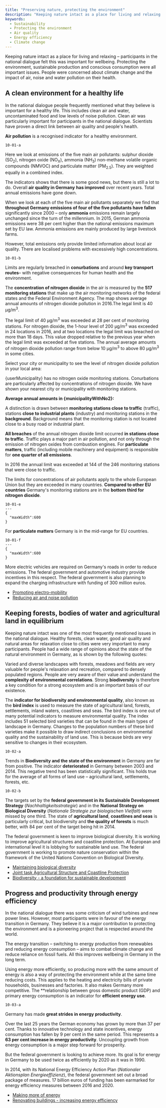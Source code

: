```yaml
---
title: "Preserving nature, protecting the environment"
description: "Keeping nature intact as a place for living and relaxing and hence a basis for wellbeing. Sustainable development for the sake of the environment"
keywords:
  - Sustainability
  - Protecting the environment
  - Air quality
  - Energy efficiency
  - Climate change
---
```




<!-- Prologue start -->

Keeping nature intact as a place for living and relaxing – participants in the national dialogue felt this was important for wellbeing. Protecting the environment, sustainable production and conscious consumption were all important issues. People were concerned about climate change and the impact of air, noise and water pollution on their health.

<!-- Prologue end -->

<!-- Quote text='Sustainable use of resources and sustainable management are the alpha and omega of long-term wellbeing.' source='from an online response submitted on 11 July 2015' -->

## A clean environment for a healthy life

In the national dialogue people frequently mentioned what they believe is important for a healthy life. This includes clean air and water, uncontaminated food and low levels of noise pollution. Clean air was particularly important for participants in the national dialogue. Scientists have proven a direct link between air quality and people's health.

<!-- Quote text='We need our environment to be intact and healthy food – which is growing increasingly difficult.' source='from the national dialogue event at VHS Gifhorn on 29 September 2015' -->

**Air pollution** is a recognised indicator for a healthy environment.

<!-- ColumnContainer start -->

<!-- ColumnLeft start -->

```chart
10-01-a
```

<!-- ColumnLeft end -->

<!-- ColumnRight start -->

Here we look at emissions of the five main air pollutants: sulphur dioxide (SO<sub>2</sub>), nitrogen oxide (NO<sub>X</sub>), ammonia (NH<sub>3</sub>) non-methane volatile organic compounds (NMVOC) and particulate matter (PM<sub>2.5</sub>). They are weighted equally in a combined index.

The indicators shows that there is some good news, but there is still a lot to do. Overall **air quality in Germany** **has improved** over recent years. Total annual emissions have gone down.

<!-- ColumnRight end -->

<!-- ColumnContainer end -->

When we look at each of the five main air pollutants separately we find that **throughout Germany emissions of four of the five pollutants have fallen** significantly since 2000 – only **ammonia** emissions remain largely unchanged since the turn of the millennium. In 2015, German ammonia emissions were 38 per cent higher than the national emissions maximum set by EU law. Ammonia emissions are mainly produced by large livestock farms.

However, total emissions only provide limited information about local air quality. There are localised problems with excessively high concentrations.


```chart
10-01-b
```



<!--MapDotsScrollContainer start data=10/01/no2-points.csv geotiff='10-01-no2' numberFormat='d' -->

<!--ScrollBlock start stage=map-->

Limits are regularly breached in **conurbations** and around **key transport routes**– with negative consequences for human health and the environment. 

The **concentration of nitrogen dioxide** in the air is measured by the **517 monitoring stations** that make up the air monitoring networks of the federal states and the Federal Environment Agency. The map shows average annual amounts of nitrogen dioxide pollution in 2016.The legal limit is 40 µg/m<sup>3</sup>.


<!--ScrollBlock end-->

<!--ScrollBlock start stage=dots skipMobileVisualization-->

The legal limit of 40 µg/m<sup>3</sup> was exceeded at 28 per cent of monitoring stations. For nitrogen dioxide, the 1-hour level of 200 µg/m<sup>3</sup> was exceeded in 24 locations in 2016, and at two locations the legal limit was breached on more than 18 days. This value dropped relative to the previous year when the legal limit was exceeded at five stations. The annual average amounts of nitrogen dioxide pollution range from below 10 µg/m<sup>3</sup> to above 80 µg/m<sup>3</sup> in some cities. 

<!--ScrollBlock end-->

<!--ScrollBlock start stage=dots-->

Select your city or municipality to see the level of nitrogen dioxide pollution in your local area:

<!--LocationSelect-->

<!--No2Stats start-->

<!--NoStations start-->

{userMunicipality} has no nitrogen oxide monitoring stations. Conurbations are particularly affected by concentrations of nitrogen dioxide. We have shown your nearest city or municipality with monitoring stations.

<!--NoStations end-->

**Average annual amounts in {municipalityWithNo2}:**

<!--PersonalizedStationList-->

<!--No2Stats end-->

<!--ScrollBlock end-->

<!--ScrollBlock start stage=groups skipMobileVisualization-->

A distinction is drawn between **monitoring stations close to traffic** (traffic), stations **close to industrial plants** (industry) and monitoring stations in the **background**. Background means that the monitoring station is not located close to a busy road or industrial plant.

**All breaches** of the annual nitrogen dioxide limit occurred **in stations close to traffic**. Traffic plays a major part in air pollution, and not only through the emission of nitrogen oxides from combustion engines. For **particulate matters**, traffic (including mobile machinery and equipment) is responsible for **one quarter of all emissions**.

<!--ScrollBlock end-->

<!--ScrollBlock start stage=groups-->

In 2016 the annual limit was exceeded at 144 of the 246 monitoring stations that were close to traffic.    

<!--ScrollBlock end-->

<!--MapDotsScrollContainer end-->

The limits for concentrations of air pollutants apply to the whole European Union but they are exceeded in many countries. **Compared to other EU countries** Germany's monitoring stations are in the **bottom third for nitrogen dioxide**.

```chart
10-01-e
---
{
  "maxWidth":600
}  
```

For **particulate matters** Germany is in the mid-range for EU countries. 

```chart
10-01-f
---
{
  "maxWidth":600
}  
```

<!-- GovernmentMeasures start -->

More electric vehicles are required on Germany's roads in order to reduce emissions. The federal government and automotive industry provide incentives in this respect. The federal government is also planning to expand the charging infrastructure with funding of 300 million euros.

- [Promoting electro-mobility](http://www.bmvi.de/EN/Topics/Mobility/Electric-Mobility/electric-mobility.html)
- [Reducing air and noise pollution](http://www.bmub.bund.de/en/topics/air-mobility-noise/)

<!-- GovernmentMeasures end -->


## Keeping forests, bodies of water and agricultural land in equilibrium

Keeping nature intact was one of the most frequently mentioned issues in the national dialogue. Healthy forests, clean water, good air quality and natural areas for relaxation close to cities were very important to many participants. People had a wide range of opinions about the state of the natural environment in Germany, as is shown by the following quotes: 

<!-- Quote text='No one is interested in environmental protection. Everywhere, our beautiful natural landscapes are facing increasing neglect.' source='from an online response submitted on 10 June 2015' -->

<!-- Quote text='We have beautiful landscapes and cities [...], a temperate climate and a reasonably clean environment.' source='from an online response submitted on 7 July 2015' -->

Varied and diverse landscapes with forests, meadows and fields are very valuable for people's relaxation and recreation, compared to densely populated regions. People are very aware of their value and understand the **complexity of environmental correlations**. Strong **biodiversity** is therefore a key condition for a strong ecosystem and is an important basis of our existence.

The **indicator for biodiversity and environmental quality**, also known as the **bird index** is used to measure the state of agricultural land, forests, settlements, inland waters, coastlines and seas. The bird index is one out of many potential indicators to measure environmental quality. The index includes 51 selected bird varieties that can be found in the main types of landscape in Germany. Changes to the population numbers of these bird varieties make it possible to draw indirect conclusions on environmental quality and the sustainability of land use. This is because birds are very sensitive to changes in their ecosystem.

```chart
10-02-a
```

Trends in **Biodiversity and the state of the environment** in Germany are far from positive. The indicator **deteriorated** in Germany between 2003 and 2014. This negative trend has been statistically significant. This holds true for the average of all forms of land use – agricultural land, settlements, forests, etc.


```chart
10-02-b
```

The targets set by the **federal government in its Sustainable Development Strategy** (*Nachhaltigkeitsstrategie*) and in the **National Strategy on Biological Diversity** (*Nationale Strategie zur biologischen Vielfalt*) were missed by one third. The state of **agricultural land**, **coastlines and seas** is particularly critical, but biodiversity and **the quality of forests** is much better, with 84 per cent of the target being hit in 2014.


<!-- GovernmentMeasures start -->

The federal government is keen to improve biological diversity. It is working to improve agricultural structures and coastline protection. At European and international level it is lobbying for sustainable land use. The federal government is working to promote nature conservation within the framework of the United Nations Convention on Biological Diversity. 

- [Maintaining biological diversity](http://www.bmub.bund.de/en/topics/nature-biological-diversity-species-protection/)
- [Joint task Agricultural Structure and Coastline Protection](http://www.bmel.de/EN/Agriculture/Support-AgriculturalSocialPolicy/Support-AgriculturalSocialPolicy_node.html)
- [Biodiversity - a foundation for sustainable development](http://www.bmz.de/en/issues/biodiversitaet/index.html?follow=adword)

<!-- GovernmentMeasures end -->


## Progress and productivity through energy efficiency

In the national dialogue there was some criticism of wind turbines and new power lines. However, most participants were in favour of the energy transition in Germany. They believe it is a major contribution to protecting the environment and is a pioneering project that is respected around the world.

<!-- Quote text='Germany should set an example in terms of a clean environment.' source='from an online response submitted on 13 August 2015' -->

The energy transition – switching to energy production from renewables and reducing energy consumption – aims to combat climate change and reduce reliance on fossil fuels. All this improves wellbeing in Germany in the long term.

Using energy more efficiently, so producing more with the same amount of energy is also a way of protecting the environment while at the same time reducing costs. This applies to the heating and electricity bills of private households, businesses and factories. It also makes Germany more competitive. The **relationship between gross domestic product (GDP) and primary energy consumption is an indicator for **efficient energy use**.


<!-- ColumnContainer start -->

<!-- ColumnLeft start -->

```chart
10-03-a
```

<!-- ColumnLeft end -->

<!-- ColumnRight start -->

Germany has made **great strides in energy productivity**.

Over the last 25 years the German economy has grown by more than 37 per cent. Thanks to innovative technology and state incentives, energy consumption has fallen by 9 per cent in the same period. This represents a **63 per cent increase in energy productivity**. Uncoupling growth from energy consumption is a major step forward for prosperity. 

But the federal government is looking to achieve more. Its goal is for energy in Germany to be used twice as efficiently by 2020 as it was in 1990.

<!-- ColumnRight end -->

<!-- ColumnContainer end -->


<!-- GovernmentMeasures start -->

In 2014, with its National Energy Efficiency Action Plan (*Nationaler Aktionsplan Energieeffizienz*), the federal government set out a broad package of measures. 17 billion euros of funding has been earmarked for energy efficiency measures between 2016 and 2020.

- [Making more of energy](http://www.bmwi.de/Redaktion/EN/Dossier/energy-efficiency.html)
- [Renovating buildings - increasing energy efficiency](https://www.kfw.de/inlandsfoerderung/%C3%96ffentliche-Einrichtungen/Energetische-Stadtsanierung/)

<!-- GovernmentMeasures end -->
 
